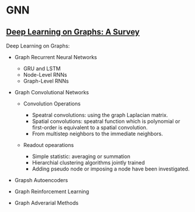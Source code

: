 # GNN

## [Deep Learning on Graphs: A Survey](https://arxiv.org/abs/1812.04202)

Deep Learning on Graphs:

* Graph Recurrent Neural Networks

  * GRU and LSTM
  * Node-Level RNNs
  * Graph-Level RNNs


* Graph Convolutional Networks

  * Convolution Operations

    * Speatral convolutions: using the graph Laplacian matrix.
    * Spatial convolutions: speatral function which is polynomial or first-order is equivalent to a spatial convolution.
    * From multistep neighbors to the immediate neighbors.
  
  * Readout opearations

    * Simple statistic: averaging or summation
    * Hierarchial clustering algorithms jointly trained
    * Adding pseudo node or imposing a node have been investigated.

* Grapsh Autoencoders

* Graph Reinforcement Learning

* Graph Adverarial Methods
